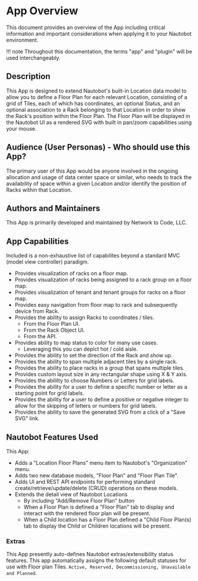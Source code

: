 # App Overview

This document provides an overview of the App including critical information and important considerations when applying it to your Nautobot environment.

!!! note
    Throughout this documentation, the terms "app" and "plugin" will be used interchangeably.

## Description

This App is designed to extend Nautobot's built-in Location data model to allow you to define a Floor Plan for each relevant Location, consisting of a grid of Tiles, each of which has coordinates, an optional Status, and an optional association to a Rack belonging to that Location in order to show the Rack's position within the Floor Plan. The Floor Plan will be displayed in the Nautobot UI as a rendered SVG with built in pan/zoom capabilities using your mouse.

## Audience (User Personas) - Who should use this App?

The primary user of this App would be anyone involved in the ongoing allocation and usage of data center space or similar, who needs to track the availability of space within a given Location and/or identify the position of Racks within that Location.

## Authors and Maintainers

This App is primarily developed and maintained by Network to Code, LLC.

## App Capabilities

Included is a non-exhaustive list of capabilites beyond a standard MVC (model view controller) paradigm.

- Provides visualization of racks on a floor map.
- Provides visualization of racks being assigned to a rack group on a floor map.
- Provides visualization of tenant and tenant groups for racks on a floor map.
- Provides easy navigation from floor map to rack and subsequently device from Rack.
- Provides the ability to assign Racks to coordinates / tiles.
  - From the Floor Plan UI.
  - From the Rack Object UI.
  - From the API.
- Provides ability to map status to color for many use cases.
  - Leveraging this you can depict hot / cold aisle.
- Provides the ability to set the direction of the Rack and show up.
- Provides the ability to span multiple adjacent tiles by a single rack.
- Provides the ability to place racks in a group that spans multiple tiles.
- Provides custom layout size in any rectangular shape using X & Y axis.
- Provides the abililty to choose Numbers or Letters for grid labels.
- Provides the ability for a user to define a specific number or letter as a starting point for grid labels.
- Provides the ability for a user to define a positive or negative integer to allow for the skipping of letters or numbers for grid labels.
- Provides the ability to save the generated SVG from a click of a "Save SVG" link.

## Nautobot Features Used

This App:

- Adds a "Location Floor Plans" menu item to Nautobot's "Organization" menu.
- Adds two new database models, "Floor Plan" and "Floor Plan Tile".
- Adds UI and REST API endpoints for performing standard create/retrieve/update/delete (CRUD) operations on these models.
- Extends the detail view of Nautobot Locations
  - By including "Add/Remove Floor Plan" button
  - When a Floor Plan is defined a "Floor Plan" tab to display and interact with the rendered floor plan will be present.
  - When a Child location has a Floor Plan defined a "Child Floor Plan(s) tab to display the Child or Children locations will be present.

### Extras

This App presently auto-defines Nautobot extras/extensibility status features. This app automatically assigns the following default statuses for use with Floor plan Tiles. `Active, Reserved, Decommissioning, Unavailable and Planned`.

